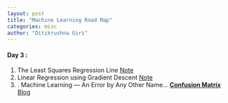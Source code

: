 ```yaml
---
layout: post
title: "Machine Learning Road Map"
categories: misc
author: "Ditikrushna Giri"
---
```


#### Day 3 : 
1. The Least Squares Regression Line [Note](https://saylordotorg.github.io/text_introductory-statistics/s14-04-the-least-squares-regression-l.html)
2. Linear Regression using Gradient Descent [Note](https://towardsdatascience.com/linear-regression-using-gradient-descent-97a6c8700931)
3. . Machine Learning — An Error by Any Other Name…
[**Confusion Matrix**](https://en.wikipedia.org/wiki/Confusion_matrix)  [Blog](https://medium.com/@phuctrt/loss-functions-why-what-where-or-when-189815343d3f) 

